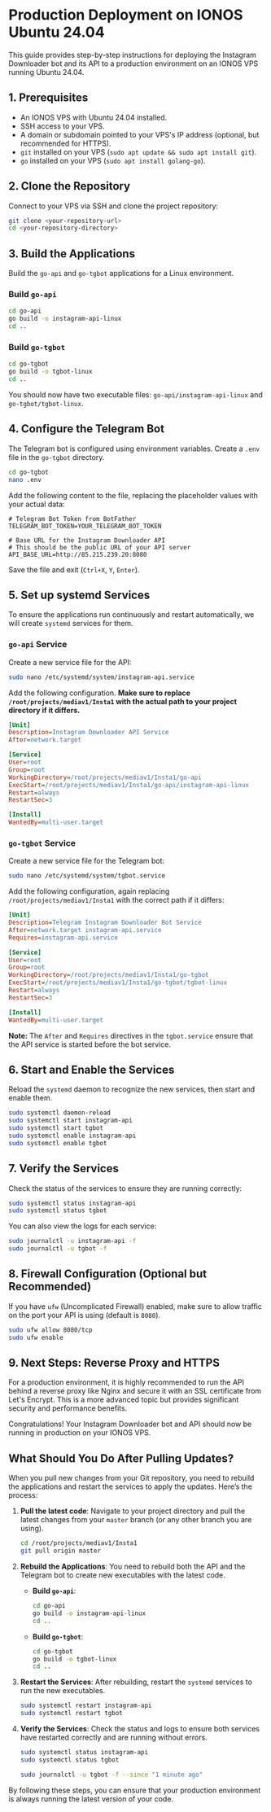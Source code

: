 # Production Deployment on IONOS Ubuntu 24.04

This guide provides step-by-step instructions for deploying the Instagram Downloader bot and its API to a production environment on an IONOS VPS running Ubuntu 24.04.

## 1. Prerequisites

- An IONOS VPS with Ubuntu 24.04 installed.
- SSH access to your VPS.
- A domain or subdomain pointed to your VPS's IP address (optional, but recommended for HTTPS).
- `git` installed on your VPS (`sudo apt update && sudo apt install git`).
- `go` installed on your VPS (`sudo apt install golang-go`).

## 2. Clone the Repository

Connect to your VPS via SSH and clone the project repository:

```bash
git clone <your-repository-url>
cd <your-repository-directory>
```

## 3. Build the Applications

Build the `go-api` and `go-tgbot` applications for a Linux environment.

### Build `go-api`

```bash
cd go-api
go build -o instagram-api-linux
cd ..
```

### Build `go-tgbot`

```bash
cd go-tgbot
go build -o tgbot-linux
cd ..
```

You should now have two executable files: `go-api/instagram-api-linux` and `go-tgbot/tgbot-linux`.

## 4. Configure the Telegram Bot

The Telegram bot is configured using environment variables. Create a `.env` file in the `go-tgbot` directory.

```bash
cd go-tgbot
nano .env
```

Add the following content to the file, replacing the placeholder values with your actual data:

```
# Telegram Bot Token from BotFather
TELEGRAM_BOT_TOKEN=YOUR_TELEGRAM_BOT_TOKEN

# Base URL for the Instagram Downloader API
# This should be the public URL of your API server
API_BASE_URL=http://85.215.239.20:8080
```

Save the file and exit (`Ctrl+X`, `Y`, `Enter`).

## 5. Set up systemd Services

To ensure the applications run continuously and restart automatically, we will create `systemd` services for them.

### `go-api` Service

Create a new service file for the API:

```bash
sudo nano /etc/systemd/system/instagram-api.service
```

Add the following configuration. **Make sure to replace `/root/projects/mediav1/Insta1` with the actual path to your project directory if it differs.**

```ini
[Unit]
Description=Instagram Downloader API Service
After=network.target

[Service]
User=root
Group=root
WorkingDirectory=/root/projects/mediav1/Insta1/go-api
ExecStart=/root/projects/mediav1/Insta1/go-api/instagram-api-linux
Restart=always
RestartSec=3

[Install]
WantedBy=multi-user.target
```

### `go-tgbot` Service

Create a new service file for the Telegram bot:

```bash
sudo nano /etc/systemd/system/tgbot.service
```

Add the following configuration, again replacing `/root/projects/mediav1/Insta1` with the correct path if it differs:

```ini
[Unit]
Description=Telegram Instagram Downloader Bot Service
After=network.target instagram-api.service
Requires=instagram-api.service

[Service]
User=root
Group=root
WorkingDirectory=/root/projects/mediav1/Insta1/go-tgbot
ExecStart=/root/projects/mediav1/Insta1/go-tgbot/tgbot-linux
Restart=always
RestartSec=3

[Install]
WantedBy=multi-user.target
```

**Note:** The `After` and `Requires` directives in the `tgbot.service` ensure that the API service is started before the bot service.

## 6. Start and Enable the Services

Reload the `systemd` daemon to recognize the new services, then start and enable them.

```bash
sudo systemctl daemon-reload
sudo systemctl start instagram-api
sudo systemctl start tgbot
sudo systemctl enable instagram-api
sudo systemctl enable tgbot
```

## 7. Verify the Services

Check the status of the services to ensure they are running correctly:

```bash
sudo systemctl status instagram-api
sudo systemctl status tgbot
```

You can also view the logs for each service:

```bash
sudo journalctl -u instagram-api -f
sudo journalctl -u tgbot -f
```

## 8. Firewall Configuration (Optional but Recommended)

If you have `ufw` (Uncomplicated Firewall) enabled, make sure to allow traffic on the port your API is using (default is `8080`).

```bash
sudo ufw allow 8080/tcp
sudo ufw enable
```

## 9. Next Steps: Reverse Proxy and HTTPS

For a production environment, it is highly recommended to run the API behind a reverse proxy like Nginx and secure it with an SSL certificate from Let's Encrypt. This is a more advanced topic but provides significant security and performance benefits.

Congratulations! Your Instagram Downloader bot and API should now be running in production on your IONOS VPS. 

## What Should You Do After Pulling Updates?

When you pull new changes from your Git repository, you need to rebuild the applications and restart the services to apply the updates. Here’s the process:

1.  **Pull the latest code**:
    Navigate to your project directory and pull the latest changes from your `master` branch (or any other branch you are using).

    ```bash
    cd /root/projects/mediav1/Insta1
    git pull origin master
    ```

2.  **Rebuild the Applications**:
    You need to rebuild both the API and the Telegram bot to create new executables with the latest code.

    *   **Build `go-api`**:
        ```bash
        cd go-api
        go build -o instagram-api-linux
        cd ..
        ```

    *   **Build `go-tgbot`**:
        ```bash
        cd go-tgbot
        go build -o tgbot-linux
        cd ..
        ```

3.  **Restart the Services**:
    After rebuilding, restart the `systemd` services to run the new executables.

    ```bash
    sudo systemctl restart instagram-api
    sudo systemctl restart tgbot
    ```

4.  **Verify the Services**:
    Check the status and logs to ensure both services have restarted correctly and are running without errors.

    ```bash
    sudo systemctl status instagram-api
    sudo systemctl status tgbot
    
    sudo journalctl -u tgbot -f --since "1 minute ago"
    ```

By following these steps, you can ensure that your production environment is always running the latest version of your code. 